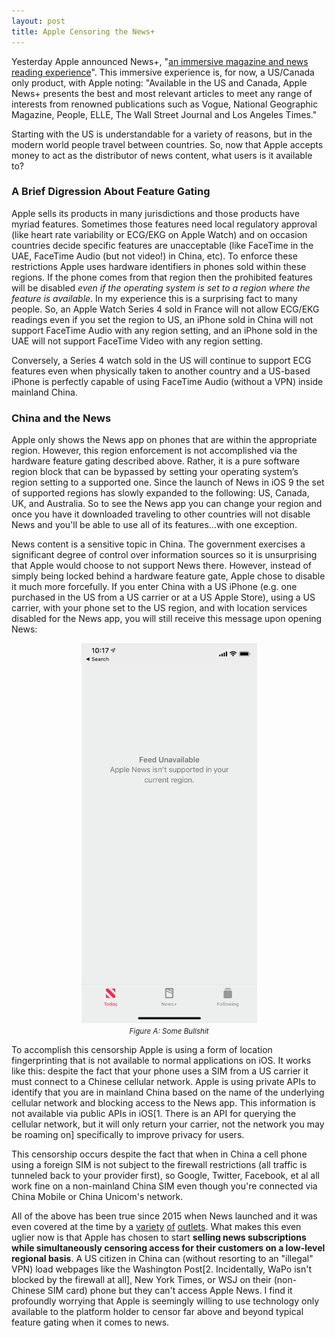 ```yaml
---
layout: post
title: Apple Censoring the News+
---
```


Yesterday Apple announced News+, "<a href="https://www.apple.com/newsroom/2019/03/apple-launches-apple-news-plus-an-immersive-magazine-and-news-reading-experience/">an immersive magazine and news reading experience</a>". This immersive experience is, for now, a US/Canada only product, with Apple noting: "Available in the US and Canada, Apple News+ presents the best and most relevant articles to meet any range of interests from renowned publications such as Vogue, National Geographic Magazine, People, ELLE, The Wall Street Journal and Los Angeles Times."

Starting with the US is understandable for a variety of reasons, but in the modern world people travel between countries. So, now that Apple accepts money to act as the distributor of news content, what users is it available to?

### A Brief Digression About Feature Gating

Apple sells its products in many jurisdictions and those products have myriad features. Sometimes those features need local regulatory approval (like heart rate variability or ECG/EKG on Apple Watch) and on occasion countries decide specific features are unacceptable (like FaceTime in the UAE, FaceTime Audio (but not video!) in China, etc). To enforce these restrictions Apple uses hardware identifiers in phones sold within these regions. If the phone comes from that region then the prohibited features will be disabled *even if the operating system is set to a region where the feature is available*. In my experience this is a surprising fact to many people. So, an Apple Watch Series 4 sold in France will not allow ECG/EKG readings even if you set the region to US, an iPhone sold in China will not support FaceTime Audio with any region setting, and an iPhone sold in the UAE will not support FaceTime Video with any region setting.

Conversely, a Series 4 watch sold in the US will continue to support ECG features even when physically taken to another country and a US-based iPhone is perfectly capable of using FaceTime Audio (without a VPN) inside mainland China.


### China and the News

Apple only shows the News app on phones that are within the appropriate region. However, this region enforcement is not accomplished via the hardware feature gating described above. Rather, it is a pure software region block that can be bypassed by setting your operating system’s region setting to a supported one. Since the launch of News in iOS 9 the set of supported regions has slowly expanded to the following: US, Canada, UK, and Australia. So to see the News app you can change your region and once you have it downloaded traveling to other countries will not disable News and you'll be able to use all of its features...with one exception.

News content is a sensitive topic in China. The government exercises a significant degree of control over information sources so it is unsurprising that Apple would choose to not support News there. However, instead of simply being locked behind a hardware feature gate, Apple chose to disable it much more forcefully. If you enter China with a US iPhone (e.g. one purchased in the US from a US carrier or at a US Apple Store), using a US carrier, with your phone set to the US region, and with location services disabled for the News app, you will still receive this message upon opening News:


<div style="margin:0 auto;width:281px;text-align:center">
  <img src="/assets/media/2019/feed-unavailable.png" style="width:281px">
  <br>
  <span style="font-size:smaller;font-style:italic">Figure A: Some Bullshit</span>
  <br>
</div>

To accomplish this censorship Apple is using a form of location fingerprinting that is not available to normal applications on iOS. It works like this: despite the fact that your phone uses a SIM from a US carrier it must connect to a Chinese cellular network. Apple is using private APIs to identify that you are in mainland China based on the name of the underlying cellular network and blocking access to the News app. This information is not available via public APIs in iOS[1. There is an API for querying the cellular network, but it will only return your carrier, not the network you may be roaming on] specifically to improve privacy for users.

This censorship occurs despite the fact that when in China a cell phone using a foreign SIM is not subject to the firewall restrictions (all traffic is tunneled back to your provider first), so Google, Twitter, Facebook, et al all work fine on a non-mainland China SIM even though you're connected via China Mobile or China Unicom's network.


All of the above has been true since 2015 when News launched and it was even covered at the time by a <a href="https://www.nytimes.com/2015/10/12/technology/apple-is-said-to-deactivate-its-news-app-in-china.html">variety</a> <a href="https://qz.com/521871/apple-is-blocking-its-news-app-from-everyone-in-china-even-if-their-phone-is-registered-in-the-us/">of</a> <a href="http://money.cnn.com/2015/10/12/technology/apple-news-blocked-china/">outlets</a>. What makes this even uglier now is that Apple has chosen to start **selling news subscriptions while simultaneously censoring access for their customers on a low-level regional basis**. A US citizen in China can (without resorting to an "illegal" VPN) load webpages like the Washington Post[2. Incidentally, WaPo isn't blocked by the firewall at all], New York Times, or WSJ on their (non-Chinese SIM card) phone but they can't access Apple News. I find it profoundly worrying that Apple is seemingly willing to use technology only available to the platform holder to censor far above and beyond typical feature gating when it comes to news.
